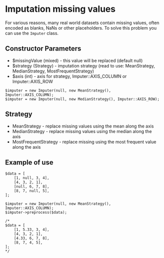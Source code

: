 # Imputation missing values

For various reasons, many real world datasets contain missing values, often encoded as blanks, NaNs or other placeholders.
To solve this problem you can use the `Imputer` class.

## Constructor Parameters

* $missingValue (mixed) - this value will be replaced (default null)
* $strategy (Strategy) - imputation strategy (read to use: MeanStrategy, MedianStrategy, MostFrequentStrategy)
* $axis (int) - axis for strategy, Imputer::AXIS_COLUMN or Imputer::AXIS_ROW

```
$imputer = new Imputer(null, new MeanStrategy(), Imputer::AXIS_COLUMN);
$imputer = new Imputer(null, new MedianStrategy(), Imputer::AXIS_ROW);
```

## Strategy

* MeanStrategy - replace missing values using the mean along the axis
* MedianStrategy - replace missing values using the median along the axis
* MostFrequentStrategy - replace missing using the most frequent value along the axis

## Example of use

```
$data = [
    [1, null, 3, 4],
    [4, 3, 2, 1],
    [null, 6, 7, 8],
    [8, 7, null, 5],
];

$imputer = new Imputer(null, new MeanStrategy(), Imputer::AXIS_COLUMN);
$imputer->preprocess($data);

/*
$data = [
    [1, 5.33, 3, 4],
    [4, 3, 2, 1],
    [4.33, 6, 7, 8],
    [8, 7, 4, 5],
];
*/

```
